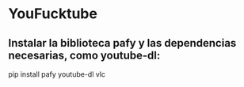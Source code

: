 # YouFucktube


## Instalar la biblioteca pafy y las dependencias necesarias, como youtube-dl:
pip install pafy youtube-dl vlc

